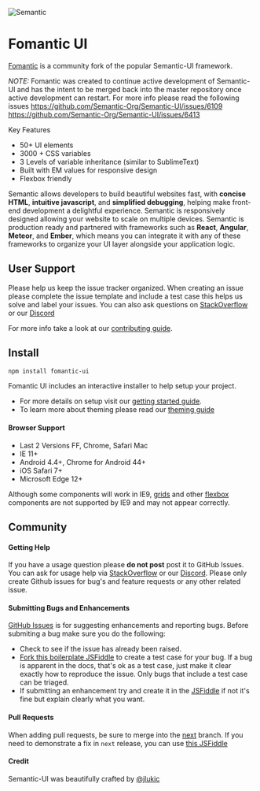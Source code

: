 ![Semantic](http://fomantic-ui.com/images/logo.png#128)

# Fomantic UI

[Fomantic](http://fomantic-ui.com) is a community fork of the popular Semantic-UI framework.

*NOTE:* Fomantic was created to continue active development of Semantic-UI and has the intent to be merged back into the master repository once active development can restart. For more info please read the following issues https://github.com/Semantic-Org/Semantic-UI/issues/6109 https://github.com/Semantic-Org/Semantic-UI/issues/6413

Key Features
* 50+ UI elements
* 3000 + CSS variables
* 3 Levels of variable inheritance (similar to SublimeText)
* Built with EM values for responsive design
* Flexbox friendly

Semantic allows developers to build beautiful websites fast, with **concise HTML**, **intuitive javascript**, and **simplified debugging**, helping make front-end development a delightful experience. Semantic is responsively designed allowing your website to scale on multiple devices. Semantic is production ready and partnered with frameworks such as **React**, **Angular**, **Meteor**, and **Ember**, which means you can integrate it with any of these frameworks to organize your UI layer alongside your application logic.

## User Support

Please help us keep the issue tracker organized. When creating an issue please complete the issue template and include a test case this helps us solve and label your issues. You can also ask questions on [StackOverflow](http://stackoverflow.com/questions/tagged/semantic-ui) or our [Discord](https://discord.gg/YChxjJ3)

For more info take a look at our [contributing guide](https://github.com/Semantic-Org/Semantic-UI/blob/master/CONTRIBUTING.md).

## Install

```bash
npm install fomantic-ui
```

Fomantic UI includes an interactive installer to help setup your project.

* For more details on setup visit our [getting started guide](http://fomantic-ui.com/introduction/getting-started.html).
* To learn more about theming please read our [theming guide](http://fomantic-ui.com/usage/theming.html)

#### Browser Support

* Last 2 Versions FF, Chrome, Safari Mac
* IE 11+
* Android 4.4+, Chrome for Android 44+
* iOS Safari 7+
* Microsoft Edge 12+

Although some components will work in IE9, [grids](http://semantic-ui.com/collections/grid.html) and other [flexbox](https://developer.mozilla.org/en-US/docs/Web/Guide/CSS/Flexible_boxes) components are not supported by IE9 and may not appear correctly.

## Community

#### Getting Help

If you have a usage question please **do not post** post it to GitHub Issues. You can ask for usage help via [StackOverflow](http://stackoverflow.com/questions/tagged/semantic-ui) or our [Discord](https://discord.gg/YChxjJ3).
Please only create Github issues for bug's and feature requests or any other related issue.

#### Submitting Bugs and Enhancements
[GitHub Issues](https://github.com/Semantic-Org/Semantic-UI/issues) is for suggesting enhancements and reporting bugs. Before submiting a bug make sure you do the following:
* Check to see if the issue has already been raised.
* [Fork this boilerplate JSFiddle](https://jsfiddle.net/ca0rovs3/) to create a test case for your bug. If a bug is apparent in the docs, that's ok as a test case, just make it clear exactly how to reproduce the issue. Only bugs that include a test case can be triaged.
* If submitting an enhancement try and create it in the [JSFiddle](https://jsfiddle.net/ca0rovs3/) if not it's fine but explain clearly what you want.


#### Pull Requests

When adding pull requests, be sure to merge into the [next](https://github.com/hammy2899/Fomantic-UI/tree/next) branch. If you need to demonstrate a fix in ``next`` release, you can use [this JSFiddle](https://jsfiddle.net/ca0rovs3/)

#### Credit
Semantic-UI was beautifully crafted by [@jlukic](https://github.com/jlukic)
